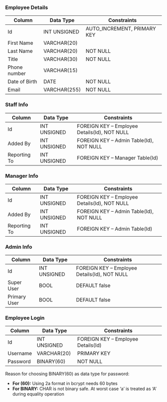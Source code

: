 ### Employee Details
Column | Data Type | Constraints 
--- | --- | ---
Id | INT UNSIGNED | AUTO_INCREMENT, PRIMARY KEY
First Name | VARCHAR(20) | 
Last Name | VARCHAR(20) | NOT NULL
Title | VARCHAR(30) | NOT NULL
Phone number | VARCHAR(15) |
Date of Birth | DATE | NOT NULL
Email | VARCHAR(255) | NOT NULL

### Staff Info
Column | Data Type | Constraints 
--- | --- | ---
Id | INT UNSIGNED | FOREIGN KEY – Employee Details(Id), NOT NULL
Added By | INT UNSIGNED | FOREIGN KEY – Admin Table(Id), NOT NULL
Reporting To | INT UNSIGNED | FOREIGN KEY – Manager Table(Id)

### Manager Info
Column | Data Type | Constraints 
--- | --- | ---
Id | INT UNSIGNED | FOREIGN KEY – Employee Details(Id), NOT NULL
Added By | INT UNSIGNED | FOREIGN KEY – Admin Table(Id), NOT NULL
Reporting To | INT UNSIGNED | FOREIGN KEY – Admin Table(Id)

### Admin Info
Column | Data Type | Constraints 
--- | --- | ---
Id | INT UNSIGNED | FOREIGN KEY – Employee Details(Id), NOT NULL
Super User | BOOL | DEFAULT false
Primary User | BOOL | DEFAULT false

### Employee Login
Column | Data Type | Constraints 
--- | --- | ---
Id | INT UNSIGNED | FOREIGN KEY – Employee Details(Id)
Username | VARCHAR(20) | PRIMARY KEY
Password | BINARY(60) | NOT NULL

Reason for choosing BINARY(60) as data type for password:
- **For (60):** Using 2a format in bcrypt needs 60 bytes
- **For BINARY:** CHAR is not binary safe. At worst case ‘a’ is treated as ‘A’ during equality operation
